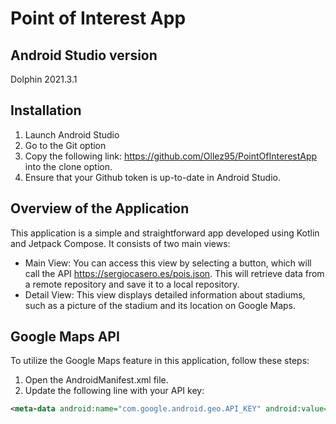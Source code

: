 # Point of Interest App

## Android Studio version
Dolphin 2021.3.1

## Installation
1. Launch Android Studio
2. Go to the Git option
3. Copy the following link: https://github.com/Ollez95/PointOfInterestApp into the clone option.
4. Ensure that your Github token is up-to-date in Android Studio.

## Overview of the Application

This application is a simple and straightforward app developed using Kotlin and Jetpack Compose. It consists of two main views:
- Main View: You can access this view by selecting a button, which will call the API https://sergiocasero.es/pois.json. This will retrieve data from a remote repository and save it to a local repository.
- Detail View: This view displays detailed information about stadiums, such as a picture of the stadium and its location on Google Maps.

## Google Maps API
To utilize the Google Maps feature in this application, follow these steps:
1. Open the AndroidManifest.xml file.
2. Update the following line with your API key: 
```xml 
<meta-data android:name="com.google.android.geo.API_KEY" android:value="API_KEY">
```
       

